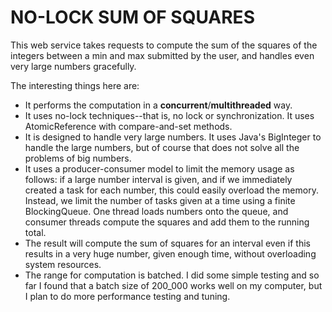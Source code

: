 # NO-LOCK SUM OF SQUARES

This web service takes requests to compute the sum
of the squares of the integers between a min and max
submitted by the user, and handles even very large numbers
gracefully. 

The interesting things here are:

* It performs the computation in a **concurrent**/**multithreaded** way.
* It uses no-lock techniques--that is, no lock or synchronization. It
uses AtomicReference with compare-and-set methods.
* It is designed to handle very large numbers. It uses Java's BigInteger to handle the large numbers, but of course that does not solve all the problems of big numbers.
* It uses a producer-consumer model to limit the memory usage as follows: if a large number interval is given, and if we immediately created a task for each number, this could easily overload the memory. Instead, we limit the number of tasks given at a time using a finite BlockingQueue. One thread loads numbers onto the queue, and consumer threads compute the squares and add them to the running total.
* The result will compute the sum of squares for an interval even if this results in a very huge number, given enough time, without overloading system resources. 
* The range for computation is batched. I did some simple testing and so far I found that a batch size of 200_000 works well on my computer, but I plan to do more performance testing and tuning.